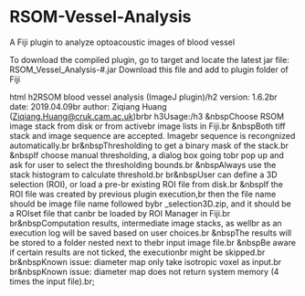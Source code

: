 # RSOM-Vessel-Analysis
A Fiji plugin to analyze optoacoustic images of blood vessel

To download the compiled plugin, go to target and locate the latest jar file:
RSOM_Vessel_Analysis-#.jar
Download this file and add to plugin folder of Fiji




html
				 h2RSOM blood vessel analysis (ImageJ plugin)/h2
				  version: 1.6.2br
				  date: 2019.04.09br
				  author: Ziqiang Huang (Ziqiang.Huang@cruk.cam.ac.uk)brbr
				 h3Usage:/h3
				 &nbspChoose RSOM image stack from disk or from activebr
				  image lists in Fiji.br
				  &nbspBoth tiff stack and image sequence are accepted. Imagebr
				  sequence is recongnized automatically.br
				 br&nbspThresholding to get a binary mask of the stack.br
				  &nbspIf choose manual thresholding, a dialog box going tobr
				  pop up and ask for user to select the thresholding bounds.br
				  &nbspAlways use the stack histogram to calculate threshold.br
				 br&nbspUser can define a 3D selection (ROI), or load a pre-br
				  existing ROI file from disk.br
				  &nbspIf the ROI file was created by previous plugin execution,br
				  then the file name should be image file name followed bybr
				  _selection3D.zip, and it should be a ROIset file that canbr
				  be loaded by ROI Manager in Fiji.br
				 br&nbspComputation results, intermediate image stacks, as wellbr
				  as an execution log will be saved based on user choices.br
				  &nbspThe results will be stored to a folder nested next to thebr
				  input image file.br
				  &nbspBe aware if certain results are not ticked, the executionbr
				  might be skipped.br
				 br&nbspKnown issue: diameter map only take isotropic voxel as input.br
				 br&nbspKnown issue: diameter map does not return system memory (4 times the input file).br;
